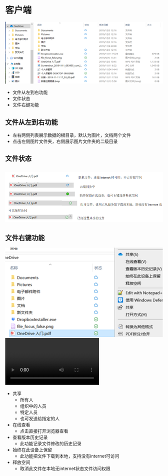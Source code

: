 # 客户端
![](https://github.com/openthos/multiwin-analysis/blob/master/multiwindow/dongpeng/seafile_img/home_icon.png)
  - 文件从左到右功能
  - 文件状态
  - 文件右键功能
## 文件从左到右功能
  - 左右两侧列表展示数据的根目录，默认为图片，文档两个文件
  - 点击左侧图片文件夹，右侧展示图片文件夹的二级目录
## 文件状态
![](https://github.com/openthos/multiwin-analysis/blob/master/multiwindow/dongpeng/seafile_img/home_icon1.png)
  - 
## 文件右键功能
![](https://github.com/openthos/multiwin-analysis/blob/master/multiwindow/dongpeng/seafile_img/home_right.png)
![共享](https://github.com/openthos/multiwin-analysis/blob/master/multiwindow/dongpeng/seafile_img/home_icon3.mp4)
  - 共享
    - 所有人
    - 组织中的人员
    - 特定人员
    - 也可发送给指定的人
  - 在线查看
    - 点击直接打开浏览器查看
  - 查看版本历史记录
    - 此功能记录文件修改的历史记录
  - 始终在此设备上保留
    - 此功能把文件下载到本地，支持没有internet可访问
  - 释放空间
    - 取消此文件在本地无internet状态文件访问权限

